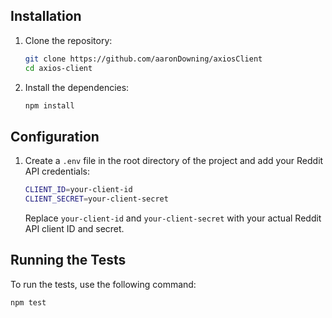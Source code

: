 ## Installation

1. Clone the repository:

    ```sh
    git clone https://github.com/aaronDowning/axiosClient
    cd axios-client
    ```

2. Install the dependencies:

    ```sh
    npm install
    ```

## Configuration

1. Create a `.env` file in the root directory of the project and add your Reddit API credentials:

    ```sh
    CLIENT_ID=your-client-id
    CLIENT_SECRET=your-client-secret
    ```

    Replace `your-client-id` and `your-client-secret` with your actual Reddit API client ID and secret.

## Running the Tests

To run the tests, use the following command:

```sh
npm test